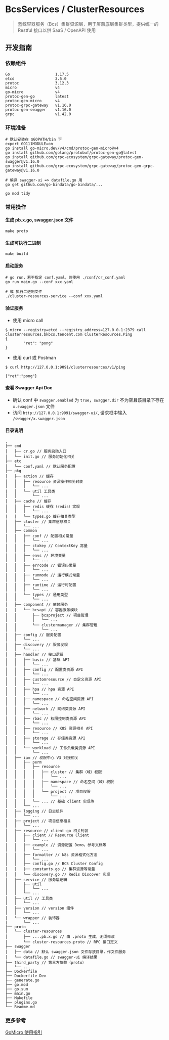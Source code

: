 # BcsServices / ClusterResources 

> 蓝鲸容器服务（Bcs）集群资源层，用于屏蔽底层集群类型，提供统一的 Restful 接口以供 SaaS / OpenAPI 使用

## 开发指南

### 依赖组件

```text
Go                    1.17.5
etcd                  3.5.0
protoc                3.12.3
micro                 v4
go-micro              v4
protoc-gen-go         latest
protoc-gen-micro      v4
protoc-grpc-gateway   v1.16.0
protoc-gen-swagger    v1.16.0
grpc                  v1.42.0
```

### 环境准备

```shell script
# 默认安装在 $GOPATH/bin 下
export GO111MODULE=on
go install go-micro.dev/v4/cmd/protoc-gen-micro@v4
go install github.com/golang/protobuf/protoc-gen-go@latest 
go install github.com/grpc-ecosystem/grpc-gateway/protoc-gen-swagger@v1.16.0
go install github.com/grpc-ecosystem/grpc-gateway/protoc-gen-grpc-gateway@v1.16.0

# 编译 swagger-ui => datafile.go 用
go get github.com/go-bindata/go-bindata/...

go mod tidy
```

### 常用操作

#### 生成 pb.x.go, swagger.json 文件

```shell script
make proto
```

#### 生成可执行二进制

```shell script
make build
```

#### 启动服务

```shell script
# go run，若不指定 conf.yaml，则使用 ./conf/cr_conf.yaml
go run main.go --conf xxx.yaml

# 或 执行二进制文件
./cluster-resources-service --conf xxx.yaml
```

#### 验证服务

- 使用 micro call
```shell script
$ micro --registry=etcd --registry_address=127.0.0.1:2379 call clusterresources.bkbcs.tencent.com ClusterResources.Ping
{
        "ret": "pong"
}
```

- 使用 curl 或 Postman
```shell script
$ curl http://127.0.0.1:9091/clusterresources/v1/ping

{"ret":"pong"}
```

#### 查看 Swagger Api Doc

- 确认 conf 中 `swagger.enabled` 为 `true`，`swagger.dir` 不为空且该目录下存在 `x.swagger.json` 文件
- 访问 `http://127.0.0.1:9091/swagger-ui/`, 请求框中输入 `/swagger/x.swagger.json`

#### 目录说明

```text
.
├── cmd
│   ├── cr.go // 服务启动入口
│   └── init.go // 服务初始化相关
├── etc
│   └── conf.yaml // 默认服务配置
├── pkg
│   ├── action // 缓存
│   │   ├── resource 资源操作相关封装
│   │   │   └── ...
|   │   └── util 工具类
│   │       └── ...
│   ├── cache // 缓存
│   │   ├── redis 缓存（redis）实现
│   │   │   └── ...
|   |   └── types.go 缓存相关类型
│   ├── cluster // 集群信息相关
│   │   └── ...
│   ├── common
│   │   ├── conf // 配置相关常量
│   │   │   └── ...
│   │   ├── ctxkey // ContextKey 常量
│   │   │   └── ...
│   │   ├── envs // 环境变量
│   │   │   └── ...
│   │   ├── errcode // 错误码常量
│   │   │   └── ...
│   │   ├── runmode // 运行模式常量 
│   │   │   └── ...
│   │   ├── runtime // 运行时配置
│   │   │   └── ...
│   │   └── types // 通用类型
│   │       └── ...
│   ├── component // 依赖服务
│   │   └── bcsapi // 容器服务模块
│   │       ├── bcsproject // 项目管理
│   │       │   └── ...
│   │       └── clustermanager // 集群管理
│   │           └── ...
│   ├── config // 服务配置
│   │   └── ...
│   ├── discovery // 服务发现
│   │   └── ...
│   ├── handler // 接口逻辑
│   │   ├── basic // 基础 API
│   │   │   └── ...
│   │   ├── config // 配置类资源 API
│   │   │   └── ...
│   │   ├── customresource // 自定义资源 API
│   │   │   └── ...
│   │   ├── hpa // hpa 资源 API
│   │   │   └── ...
│   │   ├── namespace // 命名空间资源 API
│   │   │   └── ...
│   │   ├── network // 网络类资源 API
│   │   │   └── ...
│   │   ├── rbac // 权限控制类资源 API
│   │   │   └── ...
│   │   ├── resource // K8S 资源相关 API
│   │   │   └── ...
│   │   ├── storage // 存储类资源 API
│   │   │   └── ...
│   │   └── workload // 工作负载类资源 API
│   │       └── ...
│   ├── iam // 权限中心 V3 对接相关
│   │   ├── perm
│   │   │   ├── resource
│   │   │   │   ├── cluster // 集群（域）权限
│   │   │   │   │   └── ...
│   │   │   │   ├── namespace // 命名空间（域）权限
│   │   │   │   │   └── ...
│   │   │   │   └── project // 项目权限
│   │   │   │       └── ...
│   │   │   └── ... // 基础 client 实现等
│   │   └── ...
│   ├── logging // 日志组件
│   │   └── ...
│   ├── project // 项目信息相关
│   │   └── ...
│   ├── resource // client-go 相关封装
│   │   ├── client // Resource Client
│   │   │   └── ...
│   │   ├── example // 资源配置 Demo，参考文档等
│   │   │   └── ...
│   │   ├── formatter // k8s 资源格式化方法
│   │   │   └── ...
│   │   ├── config.go // BCS Cluster Config
│   │   ├── constants.go // 集群资源等常量
│   │   └── discovery.go // Redis Discover 实现  
│   ├── service // 服务层逻辑
│   │   ├── util
│   │   │   └── ...
│   │   └── ...
│   ├── util // 工具类
│   │   └── ...
│   ├── version // version 组件
│   │   └── ...
|   └── wrapper // 装饰器
|       └── ...
├── proto
│   └── cluster-resources
│       ├── ....pb.x.go // 由 .proto 生成，无须修改
│       └── cluster-resources.proto // RPC 接口定义
├── swagger
│   ├── data // 默认 swagger.json 文件存放目录，作文件服务
│   └── datafile.go // swagger-ui 编译结果
├── third_party // 第三方依赖（proto）
│   └── ...
├── Dockerfile
├── Dockerfile-Dev
├── generate.go
├── go.mod
├── go.sum
├── main.go
├── Makefile
├── plugins.go
└── Readme.md
```

### 更多参考
[GoMicro 使用指引](https://github.com/Tencent/bk-bcs/blob/master/docs/specification/go-micro.md)